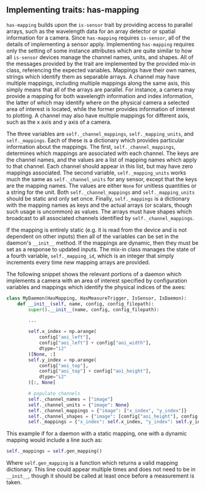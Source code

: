 ## Implementing traits: has-mapping

`has-mapping` builds upon the `is-sensor` trait by providing access to
parallel arrays, such as the wavelength data for an array detector or
spatial information for a camera. Since `has-mapping` requires
`is-sensor`, all of the details of implementing a sensor apply.
Implementing `has-mapping` requires only the setting of some instance
attributes which are quite similar to how all `is-sensor` devices manage
the channel names, units, and shapes. All of the messages provided by
the trait are implemented by the provided mix-in class, referencing the
expected variables. Mappings have their own names, strings which
identify them as separable arrays. A channel may have multiple mappings,
including multiple mappings along the same axis, this simply means that
all of the arrays are parallel. For instance, a camera may provide a
mapping for both wavelength information and index information, the
latter of which may identify where on the physical camera a selected
area of interest is located, while the former provides information of
interest to plotting. A channel may also have multiple mappings for
different axis, such as the x axis and y axis of a camera.

The three variables are `self._channel_mappings`, `self._mapping_units`,
and `self._mappings`. Each of these is a dictionary which provides
particular information about the mappings. The first,
`self._channel_mappings`, determines which mappings are associated with
each channel. The keys are the channel names, and the values are a list
of mapping names which apply to that channel. Each channel should appear
in this list, but may have zero mappings associated. The second
variable, `self._mapping_units` works much the same as
`self._channel_units` for any sensor, except that the keys are the
mapping names. The values are either `None` for unitless quantities or a
string for the unit. Both `self._channel_mappings` and
`self._mapping_units` should be static and only set once. Finally,
`self._mappings` is a dictionary with the mapping names as keys and the
actual arrays (or scalars, though such usage is uncommon) as values. The
arrays must have shapes which broadcast to all associated channels
identified by `self._channel_mappings`.

If the mapping is entirely static (e.g. it is read from the device and
is not dependent on other inputs) then all of the variables can be set
in the daemon's `__init__` method. If the mappings are dynamic, then
they must be set as a response to updated inputs. The mix-in class
manages the state of a fourth variable, `self._mapping_id`, which is an
integer that simply increments every time new mapping arrays are
provided.

The following snippet shows the relevant portions of a daemon which
implements a camera with an area of interest specified by configuration
variables and mappings which identify the physical indices of the axes:

```python
class MyDaemon(HasMapping, HasMeasureTrigger, IsSensor, IsDaemon):
    def __init__(self, name, config, config_filepath):
        super().__init__(name, config, config_filepath):

        ...

        self.x_index = np.arange(
            config["aoi_left"],
            config["aoi_left"] + config["aoi_width"],
            dtype="i2"
        )[None, :]
        self.y_index = np.arange(
            config["aoi_top"],
            config["aoi_top"] + config["aoi_height"],
            dtype="i2"
        )[:, None]

        # populate channels
        self._channel_names = ["image"]
        self._channel_units = {"image": None}
        self._channel_mappings = {"image": ["x_index", "y_index"]}
        self._channel_shapes = {"image": [config["aoi_height"], config["aoi_width"]]}
        self._mappings = {"x_index": self.x_index, "y_index": self.y_index}
```

This example if for a daemon with a static mapping, one with a dynamic
mapping would include a line such as:

```python
self._mappings = self.gen_mapping()
```

Where `self.gen_mapping` is a function which returns a valid mapping
dictionary. This line could appear multiple times and does not need to
be in `__init__`, though it should be called at least once before a
measurement is taken.
